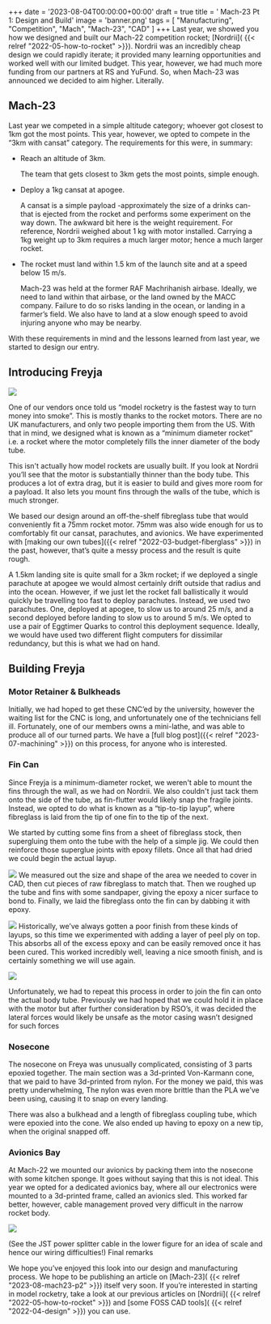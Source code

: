 +++
date = '2023-08-04T00:00:00+00:00'
draft = true
title = '     Mach-23 Pt 1: Design and Build'
image = 'banner.png'
tags = [
    "Manufacturing",
    "Competition",
    "Mach",
    "Mach-23",
    "CAD"
]
+++
Last year, we showed you how we designed and built our Mach-22 competition rocket; [Nordrii]( {{< relref "2022-05-how-to-rocket" >}}). Nordrii was an incredibly cheap design we could rapidly iterate; it provided many learning opportunities and worked well with our limited budget. This year, however, we had much more funding from our partners at RS and YuFund. So, when Mach-23 was announced we decided to aim higher. Literally.
## Mach-23

Last year we competed in a simple altitude category; whoever got closest to 1km got the most points. This year, however, we opted to compete in the “3km with cansat” category.  The requirements for this were, in summary:

- Reach an altitude of 3km.
 
    The team that gets closest to 3km gets the most points, simple enough.
- Deploy a 1kg cansat at apogee.

    A cansat is a simple payload -approximately the size of a drinks can- that is ejected from the rocket and performs some experiment on the way down. The awkward bit here is the weight requirement. For reference, Nordrii weighed about 1 kg with motor installed. Carrying a 1kg weight up to 3km requires a much larger motor; hence a much larger rocket.
- The rocket must land within 1.5 km of the launch site and at a speed below 15 m/s.

    Mach-23 was held at the former RAF Machrihanish airbase. Ideally, we need to land within that airbase, or the land owned by the MACC company. Failure to do so risks landing in the ocean, or landing in a farmer’s field. We also have to land at a slow enough speed to avoid injuring anyone who may be nearby.

With these requirements in mind and the lessons learned from last year, we started to design our entry.
## Introducing Freyja

![](openrocket.png)

One of our vendors once told us “model rocketry is the fastest way to turn money into smoke”. This is mostly thanks to the rocket motors. There are no UK manufacturers, and only two people importing them from the US. With that in mind, we designed what is known as a “minimum diameter rocket” i.e. a rocket where the motor completely fills the inner diameter of the body tube.

This isn't actually how model rockets are usually built. If you look at Nordrii you’ll see that the motor is substantially thinner than the body tube. This produces a lot of extra drag, but it is easier to build and gives more room for a payload. It also lets you mount fins through the walls of the tube, which is much stronger.

We based our design around an off-the-shelf fibreglass tube that would conveniently fit a 75mm rocket motor. 75mm was also wide enough for us to comfortably fit our cansat, parachutes, and avionics. We have experimented with [making our own tubes]({{< relref "2022-03-budget-fiberglass" >}}) in the past, however, that’s quite a messy process and the result is quite rough.

A 1.5km landing site is quite small for a 3km rocket; if we deployed a single parachute at apogee we would almost certainly drift outside that radius and into the ocean. However, if we just let the rocket fall ballistically it would quickly be travelling too fast to deploy parachutes. Instead, we used two parachutes. One, deployed at apogee, to slow us to around 25 m/s, and a second deployed before landing to slow us to around 5 m/s. We opted to use a pair of Eggtimer Quarks to control this deployment sequence. Ideally, we would have used two different flight computers for dissimilar redundancy, but this is what we had on hand.
## Building Freyja
### Motor Retainer & Bulkheads

Initially, we had hoped to get these CNC’ed by the university, however the waiting list for the CNC is long, and unfortunately one of the technicians fell ill. Fortunately, one of our members owns a mini-lathe, and was able to produce all of our turned parts. We have a [full blog post]({{< relref "2023-07-machining" >}}) on this process, for anyone who is interested.
### Fin Can

Since Freyja is a minimum-diameter rocket, we weren't able to mount the fins through the wall, as we had on Nordrii. We also couldn't just tack them onto the side of the tube, as fin-flutter would likely snap the fragile joints. Instead, we opted to do what is known as a “tip-to-tip layup”, where fibreglass is laid from the tip of one fin to the tip of the next.

We started by cutting some fins from a sheet of fibreglass stock, then supergluing them onto the tube with the help of a simple jig. We could then reinforce those superglue joints with epoxy fillets. Once all that had dried we could begin the actual layup.

![](fin_can.png)
We measured out the size and shape of the area we needed to cover in CAD, then cut pieces of raw fibreglass to match that. Then we roughed up the tube and fins with some sandpaper, giving the epoxy a nicer surface to bond to. Finally, we laid the fibreglass onto the fin can by dabbing it with epoxy.

![](fiberglass.png)
Historically, we’ve always gotten a poor finish from these kinds of layups, so this time we experimented with adding a layer of peel ply on top. This absorbs all of the excess epoxy and can be easily removed once it has been cured. This worked incredibly well, leaving a nice smooth finish, and is certainly something we will use again.

![](peel_ply.png)

Unfortunately, we had to repeat this process in order to join the fin can onto the actual body tube. Previously we had hoped that we could hold it in place with the motor but after further consideration by RSO’s, it was decided the lateral forces would likely be unsafe as the motor casing wasn’t designed for such forces
### Nosecone

The nosecone on Freya was unusually complicated, consisting of 3 parts epoxied together. The main section was a 3d-printed Von-Karmann cone, that we paid to have 3d-printed from nylon. For the money we paid, this was pretty underwhelming, The nylon was even more brittle than the PLA we’ve been using, causing it to snap on every landing.

There was also a bulkhead and a length of fibreglass coupling tube, which were epoxied into the cone. We also ended up having to epoxy on a new tip, when the original snapped off.
### Avionics Bay

At Mach-22 we mounted our avionics by packing them into the nosecone with some kitchen sponge. It goes without saying that this is not ideal. This year we opted for a dedicated avionics bay, where all our electronics were mounted to a 3d-printed frame, called an avionics sled. This worked far better, however, cable management proved very difficult in the narrow rocket body.

![](avionics.png)

(See the JST power splitter cable in the lower figure for an idea of scale and hence our wiring difficulties!)
Final remarks

We hope you’ve enjoyed this look into our design and manufacturing process. We hope to be publishing an article on [Mach-23]( {{< relref "2023-08-mach23-p2" >}}) itself very soon. If you’re interested in starting in model rocketry, take a look at our previous articles on [Nordrii]( {{< relref "2022-05-how-to-rocket" >}}) and [some FOSS CAD tools]( {{< relref "2022-04-design" >}}) you can use.
